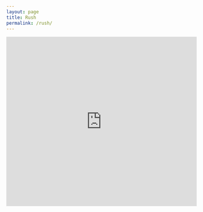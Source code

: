 ```yaml
---
layout: page
title: Rush
permalink: /rush/
---
```


<iframe src="https://www.google.com/calendar/embed?showTitle=0&amp;showNav=0&amp;showPrint=0&amp;showTz=0&amp;mode=AGENDA&amp;height=450&amp;wkst=7&amp;bgcolor=%23FFFFFF&amp;src=4ia69p1c7b8ko266gdncicjq0o%40group.calendar.google.com&amp;color=%232F6309&amp;ctz=America%2FNew_York" style=" border-width:0; width: 1px; min-width: 100%; *width:100%; " width="600" height="450" frameborder="0" scrolling="no"></iframe>
